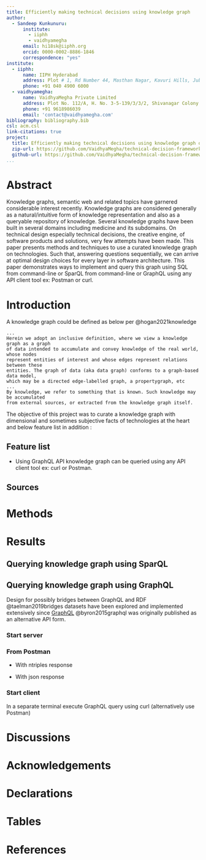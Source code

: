 ```yaml
---
title: Efficiently making technical decisions using knowledge graph
author:
  - Sandeep Kunkunuru:
      institute:
        - iiphh
        - vaidhyamegha
      email: hi18sk@iiphh.org
      orcid: 0000-0002-8886-1846
      correspondence: "yes"
institute:
  - iiphh:
      name: IIPH Hyderabad
      address: Plot # 1, Rd Number 44, Masthan Nagar, Kavuri Hills, Jubilee Hills, Madhapur, Telangana 500033
      phone: +91 040 4900 6000
  - vaidhyamegha:
      name: VaidhyaMegha Private Limited
      address: Plot No. 112/A, H. No. 3-5-139/3/3/2, Shivanagar Colony Attapur, Hyderguda, Hyderabad,Telangana 500048.
      phone: +91 9618986039
      email: 'contact@vaidhyamegha.com'
bibliography: bibliography.bib
csl: acm.csl
link-citations: true
project:
  title: Efficiently making technical decisions using knowledge graph of technologies. 
  zip-url: https://github.com/VaidhyaMegha/technical-decision-framework/releases
  github-url: https://github.com/VaidhyaMegha/technical-decision-framework/
...
```


# Abstract

Knowledge graphs, semantic web and related topics have garnered considerable interest recently. Knowledge graphs are considered generally as a natural/intuitive form of knowledge representation and also as a queryable repository of knowledge. Several knowledge graphs have been built in several domains including medicine and its subdomains. On technical design especially technical decisions, the creative engine, of software products and solutions, very few attempts have been made. This paper presents methods and techniques to use a curated knowledge graph on technologies. Such that, answering questions sequentially, we can arrive at optimal design choices for every layer in software architecture. This paper demonstrates ways to implement and query this graph using SQL from command-line or SparQL from command-line or GraphQL using any API client tool ex: Postman or curl.

# Introduction

A knowledge graph could be defined as below per @hogan2021knowledge 

```
...
Herein we adopt an inclusive definition, where we view a knowledge graph as a graph 
of data intended to accumulate and convey knowledge of the real world, whose nodes 
represent entities of interest and whose edges represent relations between these 
entities. The graph of data (aka data graph) conforms to a graph-based data model, 
which may be a directed edge-labelled graph, a propertygraph, etc
... 
By knowledge, we refer to something that is known. Such knowledge may be accumulated 
from external sources, or extracted from the knowledge graph itself.
```

The objective of this project was to curate a knowledge graph with dimensional and sometimes subjective facts of technologies at the heart and below feature list in addition :

## Feature list

- Using GraphQL API knowledge graph can be queried using any API client tool ex: curl or Postman.

## Sources


# Methods


# Results


## Querying knowledge graph using SparQL


## Querying knowledge graph using GraphQL

Design for possibly bridges between GraphQL and RDF @taelman2019bridges datasets have been explored and implemented extensively since [GraphQL](https://graphql.org/) @byron2015graphql was originally published as an alternative API form.

### Start server

### From Postman

- With ntriples response


- With json response



### Start client

In a separate terminal execute GraphQL query using curl (alternatively use Postman)


# Discussions

# Acknowledgements

# Declarations

# Tables

# References
